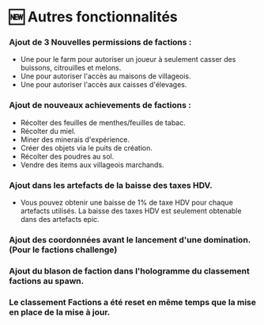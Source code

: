 # 🆕 Autres fonctionnalités

### Ajout de 3 Nouvelles permissions de factions :

* Une pour le farm pour autoriser un joueur à seulement casser des buissons, citrouilles et melons.
* Une pour autoriser l'accès au maisons de villageois.
* Une pour autoriser l'accès aux caisses d'élevages.

### Ajout de nouveaux achievements de factions :

* Récolter des feuilles de menthes/feuilles de tabac.
* Récolter du miel.
* Miner des minerais d'expérience.
* Créer des objets via le puits de création.
* Récolter des poudres au sol.
* Vendre des items aux villageois marchands.

### Ajout dans les artefacts de la baisse des taxes HDV.

* Vous pouvez obtenir une baisse de 1% de taxe HDV pour chaque artefacts utilisés. La baisse des taxes HDV est seulement obtenable dans des artefacts epic.

### Ajout des coordonnées avant le lancement d'une domination. (Pour le factions challenge)

### Ajout du blason de faction dans l'hologramme du classement factions au spawn.

### Le classement Factions a été reset en même temps que la mise en place de la mise à jour.

